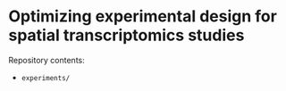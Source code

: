 # Optimizing experimental design for spatial transcriptomics studies

Repository contents:
- `experiments/`
